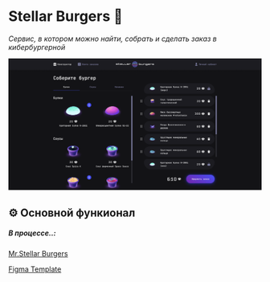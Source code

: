 
# Stellar Burgers 🍔
*Сервис, в котором можно найти, собрать и сделать заказ в кибербургерной*

![alt text](./Image.png)

## ⚙️ Основной функионал
##### В процессе..:


[Mr.Stellar Burgers](https://mr.stellar-burgers.nomoredomains.work/ "Mr.Stellar Burgers")

[Figma Template](https://www.figma.com/file/BDmV3uFnjuQ3077vp9BRhk/React-_-%D0%9F%D1%80%D0%BE%D0%B5%D0%BA%D1%82%D0%BD%D1%8B%D0%B5-%D0%B7%D0%B0%D0%B4%D0%B0%D1%87%D0%B8_external_link-(Copy)?node-id=0%3A1/ "Figma")

